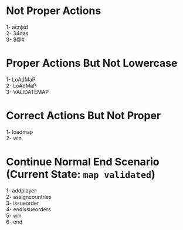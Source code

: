 # Not Proper Actions
1- acnjsd </br>
2- 34das </br>
3- $@# </br>

# Proper Actions But Not Lowercase
1- LoAdMaP </br>
2- LoAdMaP </br>
3- VALIDATEMAP </br>

# Correct Actions But Not Proper
1- loadmap </br>
2- win </br>

# Continue Normal End Scenario (Current State: `map validated`)
1- addplayer </br>
2- assigncountries </br>
3- issueorder </br>
4- endissueorders </br>
5- win </br>
6- end </br>
